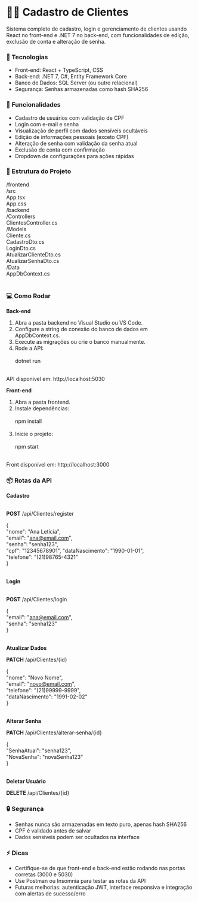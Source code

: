 <h1>🧑‍💻 Cadastro de Clientes</h1>



Sistema completo de cadastro, login e gerenciamento de clientes usando React no front-end e .NET 7 no back-end, com funcionalidades de edição, exclusão de conta e alteração de senha.

<h3>🔧 Tecnologias</h3>

<ul>
  <li>Front-end: React + TypeScript, CSS</li>
  <li>Back-end: .NET 7, C#, Entity Framework Core</li>
  <li>Banco de Dados: SQL Server (ou outro relacional)</li>
  <li>Segurança: Senhas armazenadas como hash SHA256</li>
</ul>

<h3>🚀 Funcionalidades</h3>

<ul>
  <li>Cadastro de usuários com validação de CPF</li>
  <li>Login com e-mail e senha</li>
  <li>Visualização de perfil com dados sensíveis ocultáveis</li>
  <li>Edição de informações pessoais (exceto CPF)</li>
  <li>Alteração de senha com validação da senha atual</li>
  <li>Exclusão de conta com confirmação</li>
  <li>Dropdown de configurações para ações rápidas</li>
</ul>

<h3>📂 Estrutura do Projeto</h3>

/frontend<br>
  /src<br>
    App.tsx<br>
    App.css<br>
/backend<br>
  /Controllers<br>
    ClientesController.cs<br>
  /Models<br>
    Cliente.cs<br>
    CadastroDto.cs<br>
    LoginDto.cs<br>
    AtualizarClienteDto.cs<br>
    AtualizarSenhaDto.cs<br>
  /Data<br>
    AppDbContext.cs<br><br>

<h3>💻 Como Rodar</h3>
<b>Back-end</b>

<ol>
  <li>Abra a pasta backend no Visual Studio ou VS Code.</li>
  <li>Configure a string de conexão do banco de dados em AppDbContext.cs.</li>
  <li>Execute as migrações ou crie o banco manualmente.</li>
  <li>Rode a API: <br><br> dotnet run <br><br></li>
</ol>

API disponível em: http://localhost:5030

<b>Front-end</b>

<ol>
  <li>Abra a pasta frontend.</li>
  <li>Instale dependências: <br><br> npm install <br><br></li>
  <li>Inicie o projeto: <br><br> npm start <br><br></li>
</ol>

Front disponível em: http://localhost:3000

<h3>📦 Rotas da API</h3>
<b>Cadastro</b><br><br>

<b>POST</b> /api/Clientes/register

{<br>
  "nome": "Ana Letícia",<br>
  "email": "ana@email.com",<br>
  "senha": "senha123",<br>
  "cpf": "12345678901",
  "dataNascimento": "1990-01-01",<br>
  "telefone": "(21)98765-4321"<br>
}<br><br>

<b>Login</b><br><br>

<b>POST</b> /api/Clientes/login

{<br>
  "email": "ana@email.com",<br>
  "senha": "senha123"<br>
}<br><br>

<b>Atualizar Dados</b>

<b>PATCH</b> /api/Clientes/{id}

{<br>
  "nome": "Novo Nome",<br>
  "email": "novo@email.com",<br>
  "telefone": "(21)99999-9999",<br>
  "dataNascimento": "1991-02-02"<br>
}<br><br>

<b>Alterar Senha</b>

<b>PATCH</b> /api/Clientes/alterar-senha/{id}

{<br>
  "SenhaAtual": "senha123",<br>
  "NovaSenha": "novaSenha123"<br>
}<br><br>

<b>Deletar Usuário</b>

<b>DELETE</b> /api/Clientes/{id}

<h3>🔒 Segurança</h3>

<ul>
  <li>Senhas nunca são armazenadas em texto puro, apenas hash SHA256</li>
  <li>CPF é validado antes de salvar</li>
  <li>Dados sensíveis podem ser ocultados na interface</li>
</ul>

<!-- <h3>🎨 Telas do App</h3>
<b>Login</b>

<b>Cadastro</b>

<b>Perfil</b>

<b>Edição de Dados</b>
-->
<h3>⚡ Dicas</h3>

<ul>
  <li>Certifique-se de que front-end e back-end estão rodando nas portas corretas (3000 e 5030)</li>
  <li>Use Postman ou Insomnia para testar as rotas da API</li>
  <li>Futuras melhorias: autenticação JWT, interface responsiva e integração com alertas de sucesso/erro</li>
</ul>
